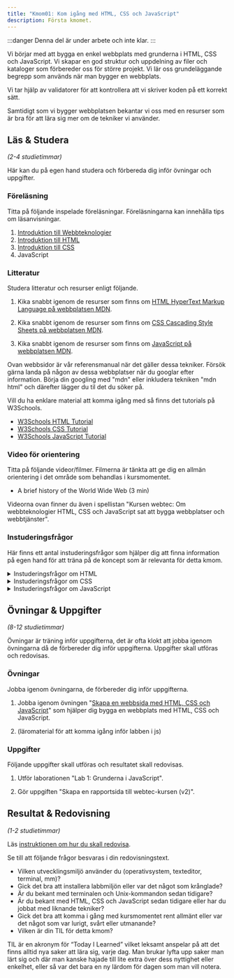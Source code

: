 ```yaml
---
title: "Kmom01: Kom igång med HTML, CSS och JavaScript" 
description: Första kmomet.
---
```


:::danger
Denna del är under arbete och inte klar.
:::

Vi börjar med att bygga en enkel webbplats med grunderna i HTML, CSS och JavaScript. Vi skapar en god struktur och uppdelning av filer och kataloger som förbereder oss för större projekt. Vi lär oss grundeläggande begrepp som används när man bygger en webbplats.

Vi tar hjälp av validatorer för att kontrollera att vi skriver koden på ett korrekt sätt.

Samtidigt som vi bygger webbplatsen bekantar vi oss med en resurser som är bra för att lära sig mer om de tekniker vi använder.



## Läs & Studera

_(2-4 studietimmar)_

Här kan du på egen hand studera och förbereda dig inför övningar och uppgifter.




### Föreläsning

Titta på följande inspelade föreläsningar. Föreläsningarna kan innehålla tips om läsanvisningar.

1. [Introduktion till Webbteknologier](./laromaterial/forelasning/introduktion-till-webbteknologier)
1. [Introduktion till HTML](./laromaterial/forelasning/introduktion-till-html)
1. [Introduktion till CSS](./laromaterial/forelasning/introduktion-till-css)
1. JavaScript



### Litteratur

Studera litteratur och resurser enligt följande.

1. Kika snabbt igenom de resurser som finns om [HTML HyperText Markup Language på webbplatsen MDN](https://developer.mozilla.org/en-US/docs/Web/HTML).

1. Kika snabbt igenom de resurser som finns om [CSS Cascading Style Sheets på webbplatsen MDN](https://developer.mozilla.org/en-US/docs/Web/CSS).

1. Kika snabbt igenom de resurser som finns om [JavaScript på webbplatsen MDN](https://developer.mozilla.org/en-US/docs/Web/JavaScript).

Ovan webbsidor är vår referensmanual när det gäller dessa tekniker. Försök gärna landa på någon av dessa webbplatser när du googlar efter information. Börja din googling med "mdn" eller inkludera tekniken "mdn html" och därefter lägger du til det du söker på.

Vill du ha enklare material att komma igång med så finns det tutorials på W3Schools.

* [W3Schools HTML Tutorial](https://www.w3schools.com/html/)
* [W3Schools CSS Tutorial](https://www.w3schools.com/css/)
* [W3Schools JavaScript Tutorial](https://www.w3schools.com/js/)



### Video för orientering

Titta på följande videor/filmer. Filmerna är tänkta att ge dig en allmän orientering i det område som behandlas i kursmomentet.

* A brief history of the World Wide Web (3 min)

Videorna ovan finner du även i spellistan "Kursen webtec: Om webbteknologier HTML, CSS och JavaScript sat att bygga webbplatser och webbtjänster".



### Instuderingsfrågor

Här finns ett antal instuderingsfrågor som hjälper dig att finna information på egen hand för att träna på de koncept som är relevanta för detta kmom.

<details>
<summary>Instuderingsfrågor om HTML</summary>

1. Vad står HTML för?

</details>

<details>
<summary>Instuderingsfrågor om CSS</summary>

1. Vad står CSS för?

</details>

<details>
<summary>Instuderingsfrågor om JavaScript</summary>

1. Ge en kort historik över programmeringsspråket JavaScript.

</details>



## Övningar & Uppgifter

_(8-12 studietimmar)_

Övningar är träning inför uppgifterna, det är ofta klokt att jobba igenom övningarna då de förbereder dig inför uppgifterna. Uppgifter skall utföras och redovisas.



### Övningar

Jobba igenom övningarna, de förbereder dig inför uppgifterna.

1. Jobba igenom övningen "[Skapa en webbsida med HTML, CSS och JavaScript](./laromaterial/ovning/skapa-en-webbsida-med-html-css-och-javascript)" som hjälper dig bygga en webbplats med HTML, CSS och JavaScript.

1. (läromaterial för att komma igång inför labben i js)



### Uppgifter

Följande uppgifter skall utföras och resultatet skall redovisas.

1. Utför laborationen "Lab 1: Grunderna i JavaScript".

1. Gör uppgiften "Skapa en rapportsida till webtec-kursen (v2)".



## Resultat & Redovisning

_(1-2 studietimmar)_

Läs [instruktionen om hur du skall redovisa](./laromaterial/instruktion/resultat-och-redovisning).

Se till att följande frågor besvaras i din redovisningstext.

* Vilken utvecklingsmiljö använder du (operativsystem, texteditor, terminal, mm)?
* Gick det bra att installera labbmiljön eller var det något som krånglade?
* Är du bekant med terminalen och Unix-kommandon sedan tidigare?
* Är du bekant med HTML, CSS och JavaScript sedan tidigare eller har du jobbat med liknande tekniker?
* Gick det bra att komma i gång med kursmomentet rent allmänt eller var det något som var lurigt, svårt eller utmanande?
* Vilken är din TIL för detta kmom?

TIL är en akronym för “Today I Learned” vilket leksamt anspelar på att det finns alltid nya saker att lära sig, varje dag. Man brukar lyfta upp saker man lärt sig och där man kanske hajade till lite extra över dess nyttighet eller enkelhet, eller så var det bara en ny lärdom för dagen som man vill notera.

